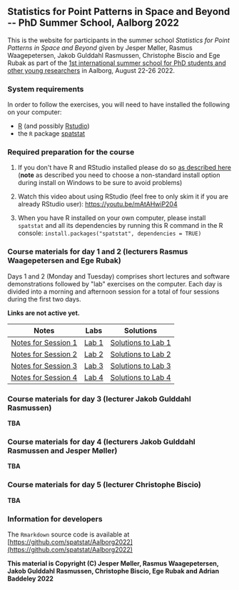 ## Statistics for Point Patterns in Space and Beyond -- PhD Summer School, Aalborg 2022

This is the website for participants in the summer school
_Statistics for Point Patterns in Space and Beyond_ given by Jesper Møller, Rasmus Waagepetersen, Jakob Gulddahl Rasmussen, Christophe Biscio and Ege Rubak as part of the
[1st international summer school for PhD students and other young researchers](https://www.phd.engineering.aau.dk/Summer+School+2022/) in Aalborg, August 22-26 2022.

### System requirements

In order to follow the exercises, 
you will need to have installed the following on your computer:

* [R](http://r-project.org) (and possibly [Rstudio](http://rstudio.com))
* the `R` package [spatstat](http://cran.r-project.org/package=spatstat)

### Required preparation for the course

1. If you don't have R and RStudio installed please do so [as described here](https://asta.math.aau.dk/software/R-installation)
(**note** as described you need to choose a non-standard install option during install on Windows to be sure to avoid problems)

2. Watch this video about using RStudio (feel free to only skim it if you are already RStudio user):
https://youtu.be/mAtAHwiP204

3. When you have R installed on your own computer, please install `spatstat` and all its dependencies by running this R command in the R console:
`install.packages("spatstat", dependencies = TRUE)`


### Course materials for day 1 and 2 (lecturers Rasmus Waagepetersen and Ege Rubak)

Days 1 and 2 (Monday and Tuesday) comprises short lectures and software demonstrations followed by "lab" exercises on the computer.
Each day is divided into a morning and afternoon session for a total of four sessions during the first two days.

**Links are not active yet.**

Notes                                       |   Labs                     |  Solutions
------------------------------------------- | -------------------------- | --------------------------------------------------
[Notes for Session 1](./notes/notes01.html) | [Lab 1](./labs/lab01.html) | [Solutions to Lab 1](./solutions/solution01.html)
[Notes for Session 2](./notes/notes02.html) | [Lab 2](./labs/lab02.html) | [Solutions to Lab 2](./solutions/solution02.html)
[Notes for Session 3](./notes/notes03.html) | [Lab 3](./labs/lab03.html) | [Solutions to Lab 3](./solutions/solution03.html)
[Notes for Session 4](./notes/notes04.html) | [Lab 4](./labs/lab04.html) | [Solutions to Lab 4](./solutions/solution04.html)

### Course materials for day 3 (lecturer Jakob Gulddahl Rasmussen)

**TBA**

### Course materials for day 4 (lecturers Jakob Gulddahl Rasmussen and Jesper Møller)

**TBA**


### Course materials for day 5 (lecturer Christophe Biscio)

**TBA**


### Information for developers

The `Rmarkdown` source code is available at
[https://github.com/spatstat/Aalborg2022](https://github.com/spatstat/Aalborg2022)

**This material is Copyright (C) Jesper Møller, Rasmus Waagepetersen, Jakob Gulddahl Rasmussen, Christophe Biscio, Ege Rubak and Adrian Baddeley 2022**
